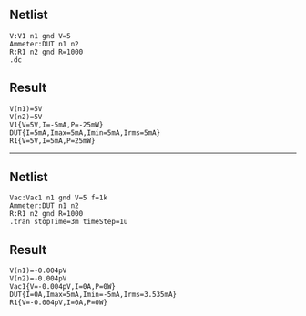 ## Netlist

```text
V:V1 n1 gnd V=5
Ammeter:DUT n1 n2
R:R1 n2 gnd R=1000
.dc
```

## Result

```text
V(n1)=5V
V(n2)=5V
V1{V=5V,I=-5mA,P=-25mW}
DUT{I=5mA,Imax=5mA,Imin=5mA,Irms=5mA}
R1{V=5V,I=5mA,P=25mW}
```

---

## Netlist

```text
Vac:Vac1 n1 gnd V=5 f=1k
Ammeter:DUT n1 n2
R:R1 n2 gnd R=1000
.tran stopTime=3m timeStep=1u
```

## Result

```text
V(n1)=-0.004pV
V(n2)=-0.004pV
Vac1{V=-0.004pV,I=0A,P=0W}
DUT{I=0A,Imax=5mA,Imin=-5mA,Irms=3.535mA}
R1{V=-0.004pV,I=0A,P=0W}
```
